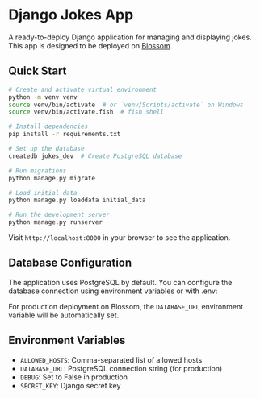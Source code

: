 # Django Jokes App

A ready-to-deploy Django application for managing and displaying jokes. This app is designed to be deployed on [Blossom](https://blossom-cloud.com).

## Quick Start

```bash
# Create and activate virtual environment
python -m venv venv
source venv/bin/activate  # or `venv/Scripts/activate` on Windows
source venv/bin/activate.fish  # fish shell

# Install dependencies
pip install -r requirements.txt

# Set up the database
createdb jokes_dev  # Create PostgreSQL database

# Run migrations
python manage.py migrate

# Load initial data
python manage.py loaddata initial_data

# Run the development server
python manage.py runserver
```

Visit `http://localhost:8000` in your browser to see the application.

## Database Configuration

The application uses PostgreSQL by default. You can configure the database connection using environment variables or with .env:

For production deployment on Blossom, the `DATABASE_URL` environment variable will be automatically set.

## Environment Variables

- `ALLOWED_HOSTS`: Comma-separated list of allowed hosts
- `DATABASE_URL`: PostgreSQL connection string (for production)
- `DEBUG`: Set to False in production
- `SECRET_KEY`: Django secret key
